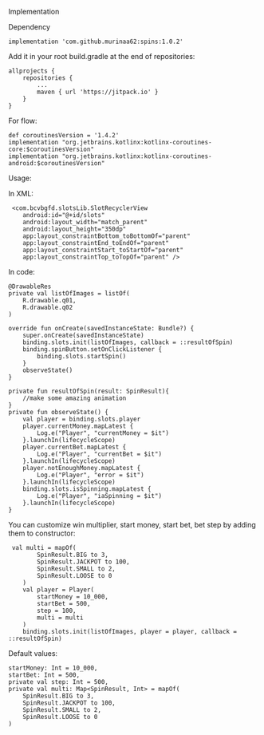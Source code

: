 Implementation 

   Dependency
    
    implementation 'com.github.murinaa62:spins:1.0.2' 
 
   Add it in your root build.gradle at the end of repositories:
   
    allprojects {
		repositories {
			...
			maven { url 'https://jitpack.io' }
		}
	}
  
  For flow:
  
    def coroutinesVersion = '1.4.2'
    implementation "org.jetbrains.kotlinx:kotlinx-coroutines-core:$coroutinesVersion"
    implementation "org.jetbrains.kotlinx:kotlinx-coroutines-android:$coroutinesVersion"
    
    
  Usage: 
  
  In XML: 
  
     <com.bcvbgfd.slotsLib.SlotRecyclerView
        android:id="@+id/slots"
        android:layout_width="match_parent"
        android:layout_height="350dp"
        app:layout_constraintBottom_toBottomOf="parent"
        app:layout_constraintEnd_toEndOf="parent"
        app:layout_constraintStart_toStartOf="parent"
        app:layout_constraintTop_toTopOf="parent" />
        
   In code:
   
    @DrawableRes
    private val listOfImages = listOf(
        R.drawable.q01,
        R.drawable.q02
    )

    override fun onCreate(savedInstanceState: Bundle?) {
        super.onCreate(savedInstanceState)
        binding.slots.init(listOfImages, callback = ::resultOfSpin)
        binding.spinButton.setOnClickListener {
            binding.slots.startSpin()
        }
        observeState()
    }
    
    private fun resultOfSpin(result: SpinResult){
        //make some amazing animation
    }
    private fun observeState() {
        val player = binding.slots.player
        player.currentMoney.mapLatest {
            Log.e("Player", "currentMoney = $it")
        }.launchIn(lifecycleScope)
        player.currentBet.mapLatest {
            Log.e("Player", "currentBet = $it")
        }.launchIn(lifecycleScope)
        player.notEnoughMoney.mapLatest {
            Log.e("Player", "error = $it")
        }.launchIn(lifecycleScope)
        binding.slots.isSpinning.mapLatest {
            Log.e("Player", "iaSpinning = $it")
        }.launchIn(lifecycleScope)
    }
    
   You can customize win multiplier, start money, start bet, bet step by adding them to constructor:
   
     val multi = mapOf(
            SpinResult.BIG to 3,
            SpinResult.JACKPOT to 100,
            SpinResult.SMALL to 2,
            SpinResult.LOOSE to 0
        )
        val player = Player(
            startMoney = 10_000,
            startBet = 500,
            step = 100,
            multi = multi
        )
        binding.slots.init(listOfImages, player = player, callback = ::resultOfSpin)
        
 Default values:
 
    startMoney: Int = 10_000,
    startBet: Int = 500,
    private val step: Int = 500,
    private val multi: Map<SpinResult, Int> = mapOf(
        SpinResult.BIG to 3,
        SpinResult.JACKPOT to 100,
        SpinResult.SMALL to 2,
        SpinResult.LOOSE to 0
    )
   
   
   
    
   
        
   
